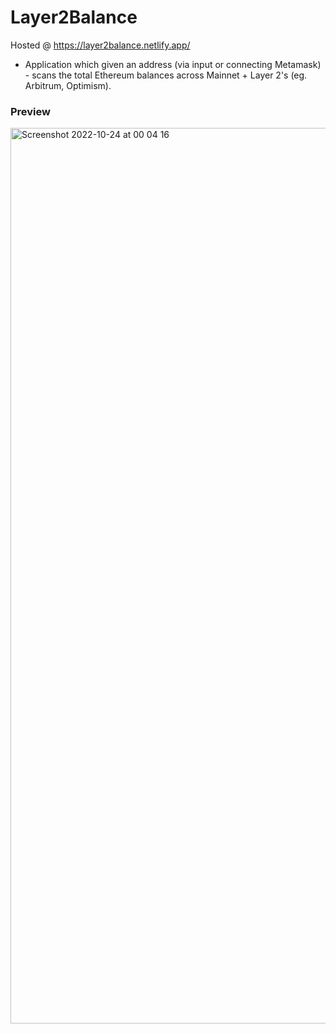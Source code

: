# Layer2Balance

Hosted @ https://layer2balance.netlify.app/

- Application which given an address (via input or connecting Metamask) - scans the total Ethereum balances across Mainnet + Layer 2's (eg. Arbitrum, Optimism).


### Preview

<img width="1433" alt="Screenshot 2022-10-24 at 00 04 16" src="https://user-images.githubusercontent.com/7396157/197422477-81a89dba-7768-4b5a-b950-4f5e7a071b6d.png">
